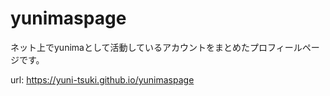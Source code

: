 # yunimaspage

ネット上でyunimaとして活動しているアカウントをまとめたプロフィールページです。

url: https://yuni-tsuki.github.io/yunimaspage

